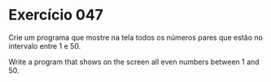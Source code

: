 # Exercício 047

Crie um programa que mostre na tela todos os números pares que
estão no intervalo entre 1 e 50.

Write a program that shows on the screen all even numbers between
1 and 50.
